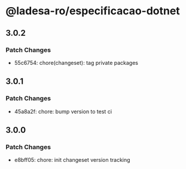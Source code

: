 # @ladesa-ro/especificacao-dotnet

## 3.0.2

### Patch Changes

- 55c6754: chore(changeset): tag private packages

## 3.0.1

### Patch Changes

- 45a8a2f: chore: bump version to test ci

## 3.0.0

### Patch Changes

- e8bff05: chore: init changeset version tracking
